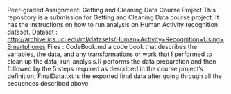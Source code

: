 Peer-graded Assignment: Getting and Cleaning Data Course Project
This repository is a submission for Getting and Cleaning Data course project. It has the instructions on how to run analysis on Human Activity recognition dataset.
Dataset : http://archive.ics.uci.edu/ml/datasets/Human+Activity+Recognition+Using+Smartphones
Files   : CodeBook.md a code book that describes the variables, the data, and any transformations or work that I performed to clean up the data;                           run_analysis.R performs the data preparation and then followed by the 5 steps required as described in the course project’s definition;                                 FinalData.txt is the exported final data after going through all the sequences described above.
